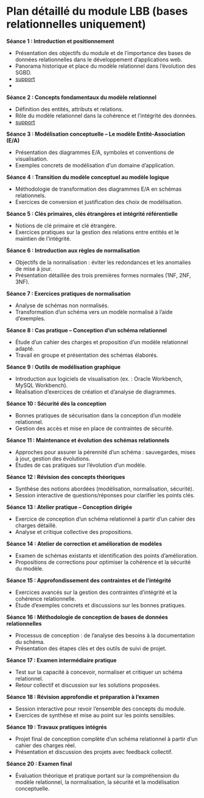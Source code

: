 # Plan détaillé du module LBB (bases relationnelles uniquement)

**Séance 1 : Introduction et positionnement**  
- Présentation des objectifs du module et de l’importance des bases de données relationnelles dans le développement d’applications web.  
- Panorama historique et place du modèle relationnel dans l’évolution des SGBD.
- [support](session_1.md)
- 
**Séance 2 : Concepts fondamentaux du modèle relationnel**  
- Définition des entités, attributs et relations.  
- Rôle du modèle relationnel dans la cohérence et l’intégrité des données.
- [support](session_2.md)

**Séance 3 : Modélisation conceptuelle – Le modèle Entité-Association (E/A)**  
- Présentation des diagrammes E/A, symboles et conventions de visualisation.  
- Exemples concrets de modélisation d’un domaine d’application.

**Séance 4 : Transition du modèle conceptuel au modèle logique**  
- Méthodologie de transformation des diagrammes E/A en schémas relationnels.  
- Exercices de conversion et justification des choix de modélisation.

**Séance 5 : Clés primaires, clés étrangères et intégrité référentielle**  
- Notions de clé primaire et clé étrangère.  
- Exercices pratiques sur la gestion des relations entre entités et le maintien de l’intégrité.

**Séance 6 : Introduction aux règles de normalisation**  
- Objectifs de la normalisation : éviter les redondances et les anomalies de mise à jour.  
- Présentation détaillée des trois premières formes normales (1NF, 2NF, 3NF).

**Séance 7 : Exercices pratiques de normalisation**  
- Analyse de schémas non normalisés.  
- Transformation d’un schéma vers un modèle normalisé à l’aide d’exemples.

**Séance 8 : Cas pratique – Conception d’un schéma relationnel**  
- Étude d’un cahier des charges et proposition d’un modèle relationnel adapté.  
- Travail en groupe et présentation des schémas élaborés.

**Séance 9 : Outils de modélisation graphique**  
- Introduction aux logiciels de visualisation (ex. : Oracle Workbench, MySQL Workbench).  
- Réalisation d’exercices de création et d’analyse de diagrammes.

**Séance 10 : Sécurité dès la conception**  
- Bonnes pratiques de sécurisation dans la conception d’un modèle relationnel.  
- Gestion des accès et mise en place de contraintes de sécurité.

**Séance 11 : Maintenance et évolution des schémas relationnels**  
- Approches pour assurer la pérennité d’un schéma : sauvegardes, mises à jour, gestion des évolutions.  
- Études de cas pratiques sur l’évolution d’un modèle.

**Séance 12 : Révision des concepts théoriques**  
- Synthèse des notions abordées (modélisation, normalisation, sécurité).  
- Session interactive de questions/réponses pour clarifier les points clés.

**Séance 13 : Atelier pratique – Conception dirigée**  
- Exercice de conception d’un schéma relationnel à partir d’un cahier des charges détaillé.  
- Analyse et critique collective des propositions.

**Séance 14 : Atelier de correction et amélioration de modèles**  
- Examen de schémas existants et identification des points d’amélioration.  
- Propositions de corrections pour optimiser la cohérence et la sécurité du modèle.

**Séance 15 : Approfondissement des contraintes et de l’intégrité**  
- Exercices avancés sur la gestion des contraintes d’intégrité et la cohérence relationnelle.  
- Étude d’exemples concrets et discussions sur les bonnes pratiques.

**Séance 16 : Méthodologie de conception de bases de données relationnelles**  
- Processus de conception : de l’analyse des besoins à la documentation du schéma.  
- Présentation des étapes clés et des outils de suivi de projet.

**Séance 17 : Examen intermédiaire pratique**  
- Test sur la capacité à concevoir, normaliser et critiquer un schéma relationnel.  
- Retour collectif et discussion sur les solutions proposées.

**Séance 18 : Révision approfondie et préparation à l’examen**  
- Session interactive pour revoir l’ensemble des concepts du module.  
- Exercices de synthèse et mise au point sur les points sensibles.

**Séance 19 : Travaux pratiques intégrés**  
- Projet final de conception complète d’un schéma relationnel à partir d’un cahier des charges réel.  
- Présentation et discussion des projets avec feedback collectif.

**Séance 20 : Examen final**  
- Évaluation théorique et pratique portant sur la compréhension du modèle relationnel, la normalisation, la sécurité et la modélisation conceptuelle.
